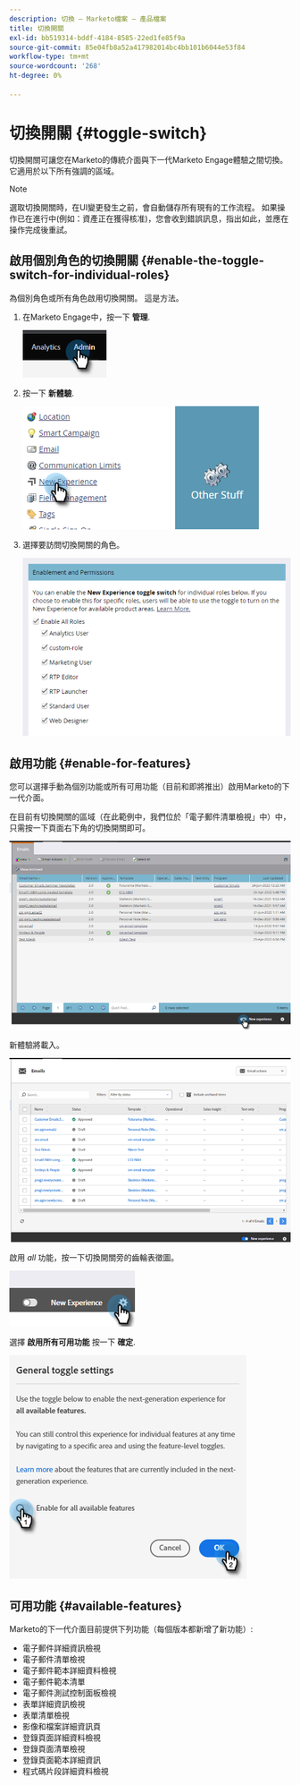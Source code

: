 ```yaml
---
description: 切換 — Marketo檔案 — 產品檔案
title: 切換開關
exl-id: bb519314-bddf-4184-8585-22ed1fe85f9a
source-git-commit: 85e04fb8a52a417982014bc4bb101b6044e53f84
workflow-type: tm+mt
source-wordcount: '268'
ht-degree: 0%

---
```


# 切換開關 {#toggle-switch}

切換開關可讓您在Marketo的傳統介面與下一代Marketo Engage體驗之間切換。 它適用於以下所有強調的區域。

>[!NOTE]
>
>選取切換開關時，在UI變更發生之前，會自動儲存所有現有的工作流程。 如果操作已在進行中(例如：資產正在獲得核准)，您會收到錯誤訊息，指出如此，並應在操作完成後重試。

## 啟用個別角色的切換開關 {#enable-the-toggle-switch-for-individual-roles}

為個別角色或所有角色啟用切換開關。 這是方法。

1. 在Marketo Engage中，按一下 **管理**.

   ![](assets/toggle-switch-1.png)

1. 按一下 **新體驗**.

   ![](assets/toggle-switch-2.png)

1. 選擇要訪問切換開關的角色。

   ![](assets/toggle-switch-3.png)

## 啟用功能 {#enable-for-features}

您可以選擇手動為個別功能或所有可用功能（目前和即將推出）啟用Marketo的下一代介面。

在目前有切換開關的區域（在此範例中，我們位於「電子郵件清單檢視」中）中，只需按一下頁面右下角的切換開關即可。

![](assets/toggle-switch-4.png)

新體驗將載入。

![](assets/toggle-switch-5.png)

啟用 _all_ 功能，按一下切換開關旁的齒輪表徵圖。

![](assets/toggle-switch-6.png)

選擇 **啟用所有可用功能** 按一下 **確定**.

![](assets/toggle-switch-7.png)

## 可用功能 {#available-features}

Marketo的下一代介面目前提供下列功能（每個版本都新增了新功能）:

* 電子郵件詳細資訊檢視
* 電子郵件清單檢視
* 電子郵件範本詳細資料檢視
* 電子郵件範本清單
* 電子郵件測試控制面板檢視
* 表單詳細資訊檢視
* 表單清單檢視
* 影像和檔案詳細資訊頁
* 登錄頁面詳細資料檢視
* 登錄頁面清單檢視
* 登錄頁面範本詳細資訊
* 程式碼片段詳細資料檢視

